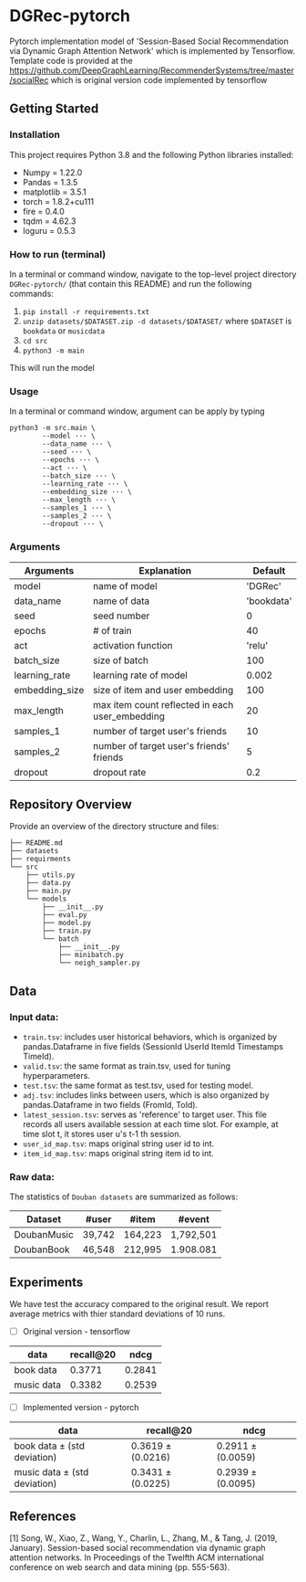 
# DGRec-pytorch

Pytorch implementation model of 'Session-Based Social Recommendation via Dynamic Graph Attention Network' which is implemented by Tensorflow.
Template code is provided at the https://github.com/DeepGraphLearning/RecommenderSystems/tree/master/socialRec which is original version code implemented by tensorflow

## Getting Started

### Installation

This project requires Python 3.8 and the following Python libraries installed:
- Numpy = 1.22.0
- Pandas = 1.3.5
- matplotlib = 3.5.1
- torch = 1.8.2+cu111
- fire = 0.4.0
- tqdm = 4.62.3
- loguru = 0.5.3


### How to run (terminal)
In a terminal or command window, navigate to the top-level project directory `DGRec-pytorch/` (that contain this README) and run the following commands:

1. `pip install -r requirements.txt`
2. `unzip datasets/$DATASET.zip -d datasets/$DATASET/` where `$DATASET` is `bookdata` or `musicdata`
3. `cd src`
4. `python3 -m main`

This will run the model

### Usage

In a terminal or command window, argument can be apply by typing

    python3 -m src.main \
            --model ··· \
            --data_name ··· \
            --seed ··· \
            --epochs ··· \
            --act ··· \
            --batch_size ··· \
            --learning_rate ··· \
            --embedding_size ··· \
            --max_length ··· \
            --samples_1 ··· \
            --samples_2 ··· \
            --dropout ··· \

  
### Arguments

|Arguments|Explanation|Default|
|------|---|---|
|model|name of model|'DGRec'|
|data_name|name of data|'bookdata'|
|seed|seed number|0|
|epochs|# of train |40|
|act|activation function|'relu'|
|batch_size|size of batch|100|
|learning_rate|learning rate of model|0.002|
|embedding_size|size of item and user embedding|100|
|max_length|max item count reflected in each user_embedding|20|
|samples_1|number of target user's friends|10|
|samples_2|number of target user's friends' friends|5|
|dropout|dropout rate|0.2|

## Repository Overview

Provide an overview of the directory structure and files:

    ├── README.md
    ├── datasets
    ├── requirments
    └── src
        ├── utils.py
        ├── data.py
        ├── main.py
        └── models
            ├── __init__.py
            ├── eval.py
            ├── model.py
            ├── train.py
            └── batch
                ├── __init__.py
                ├── minibatch.py
                └── neigh_sampler.py

## Data

### Input data:
* `train.tsv`: includes user historical behaviors, which is organized by pandas.Dataframe in five fields (SessionId UserId ItemId Timestamps TimeId).
* `valid.tsv`: the same format as train.tsv, used for tuning hyperparameters.
* `test.tsv`: the same format as test.tsv, used for testing model.
* `adj.tsv`: includes links between users, which is also organized by pandas.Dataframe in two fields (FromId, ToId).
* `latest_session.tsv`: serves as 'reference' to target user. This file records all users available session at each time slot. For example, at time slot t, it stores user u's t-1 th session.
* `user_id_map.tsv`: maps original string user id to int.
* `item_id_map.tsv`: maps original string item id to int.

### Raw data:
The statistics of `Douban datasets` are summarized as follows:

|Dataset|#user|#item|#event|
|------|---|---|---|
|DoubanMusic|39,742|164,223|1,792,501|
|DoubanBook|46,548|212,995|1.908.081|

## Experiments

We have test the accuracy compared to the original result. We report average metrics with thier standard deviations of 10 runs.

* [ ] Original version - tensorflow

|data|recall@20|ndcg|
|------|---|---|
|book data|0.3771 |0.2841|
|music data|0.3382|0.2539|

* [ ] Implemented version - pytorch

|data|recall@20|ndcg|
|------|---|---|
|book data ± (std deviation)|0.3619 ± (0.0216)|0.2911 ± (0.0059)|
|music data ± (std deviation)|0.3431 ± (0.0225)|0.2939 ± (0.0095)|


 ## References
 [1] Song, W., Xiao, Z., Wang, Y., Charlin, L., Zhang, M., & Tang, J. (2019, January). Session-based social recommendation via dynamic graph attention networks. In Proceedings of the Twelfth ACM international conference on web search and data mining (pp. 555-563).
